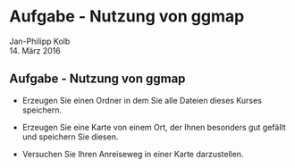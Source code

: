 # Aufgabe - Nutzung von ggmap
Jan-Philipp Kolb  
14. März 2016  

## Aufgabe - Nutzung von ggmap

- Erzeugen Sie einen Ordner in dem Sie alle Dateien dieses Kurses speichern.

- Erzeugen Sie eine Karte von einem Ort, der Ihnen besonders gut gefällt und speichern Sie diesen.

- Versuchen Sie Ihren Anreiseweg in einer Karte darzustellen.

